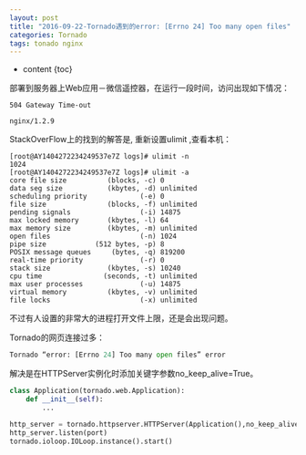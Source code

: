 ```yaml
---
layout: post
title: "2016-09-22-Tornado遇到的error: [Errno 24] Too many open files"
categories: Tornado
tags: tonado nginx 
---
```


* content
{toc}

部署到服务器上Web应用－微信遥控器，在运行一段时间，访问出现如下情况：

```
504 Gateway Time-out

nginx/1.2.9
```

StackOverFlow上的找到的解答是, 重新设置ulimit ,查看本机：




```
[root@AY1404272234249537e7Z logs]# ulimit -n
1024
[root@AY1404272234249537e7Z logs]# ulimit -a
core file size          (blocks, -c) 0
data seg size           (kbytes, -d) unlimited
scheduling priority             (-e) 0
file size               (blocks, -f) unlimited
pending signals                 (-i) 14875
max locked memory       (kbytes, -l) 64
max memory size         (kbytes, -m) unlimited
open files                      (-n) 1024
pipe size            (512 bytes, -p) 8
POSIX message queues     (bytes, -q) 819200
real-time priority              (-r) 0
stack size              (kbytes, -s) 10240
cpu time               (seconds, -t) unlimited
max user processes              (-u) 14875
virtual memory          (kbytes, -v) unlimited
file locks                      (-x) unlimited
```

不过有人设置的非常大的进程打开文件上限，还是会出现问题。

Tornado的网页连接过多：

```python
Tornado “error: [Errno 24] Too many open files” error 
```

解决是在HTTPServer实例化时添加关键字参数no_keep_alive=True。

```python
class Application(tornado.web.Application):
    def __init__(self):
        ...

http_server = tornado.httpserver.HTTPServer(Application(),no_keep_alive=True)
http_server.listen(port)
tornado.ioloop.IOLoop.instance().start()
```

